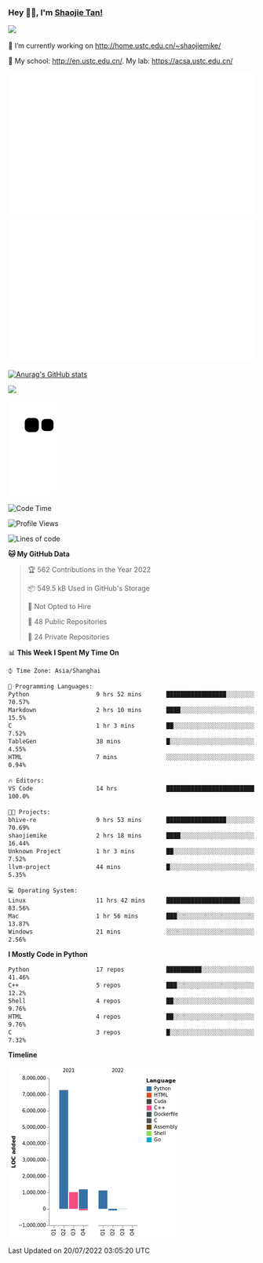 

<!--
**Kirrito-k423/Kirrito-k423** is a ✨ _special_ ✨ repository because its `README.md` (this file) appears on your GitHub profile.

Here are some ideas to get you started:

- 🔭 I’m currently working on ...
- 🌱 I’m currently learning ...
- 👯 I’m looking to collaborate on ...
- 🤔 I’m looking for help with ...
- 💬 Ask me about ...
- 📫 How to reach me: ...
- 😄 Pronouns: ...
- ⚡ Fun fact: ...
-->
### Hey 👋🏽, I'm [Shaojie Tan!](http://home.ustc.edu.cn/~shaojiemike/about)

![](https://visitor-badge.glitch.me/badge?page_id=Kirrito-k423.Kirrito-k423)

🔭 I’m currently working on http://home.ustc.edu.cn/~shaojiemike/

👯 My school: http://en.ustc.edu.cn/. My lab: https://acsa.ustc.edu.cn/

![](https://github.com/Kirrito-k423/github-stats/blob/master/generated/overview.svg)
![](https://github.com/Kirrito-k423/github-stats/blob/master/generated/languages.svg)

[![Anurag's GitHub stats](https://github-readme-stats.vercel.app/api?username=Kirrito-k423&theme=flag-india&show_icons=true&hide=stars,prs,issues,contribs)](https://github.com/anuraghazra/github-readme-stats)

![](https://github-profile-summary-cards.vercel.app/api/cards/profile-details?username=Kirrito-k423&theme=vue)

![snake gif](https://github.com/Kirrito-k423/Kirrito-k423/blob/output/github-contribution-grid-snake.svg)

<!--START_SECTION:waka-->
![Code Time](http://img.shields.io/badge/Code%20Time-0%20secs-blue)

![Profile Views](http://img.shields.io/badge/Profile%20Views-2-blue)

![Lines of code](https://img.shields.io/badge/From%20Hello%20World%20I%27ve%20Written-10%20Million%20lines%20of%20code-blue)

**🐱 My GitHub Data** 

> 🏆 562 Contributions in the Year 2022
 > 
> 📦 549.5 kB Used in GitHub's Storage 
 > 
> 🚫 Not Opted to Hire
 > 
> 📜 48 Public Repositories 
 > 
> 🔑 24 Private Repositories  
 > 
📊 **This Week I Spent My Time On** 

```text
⌚︎ Time Zone: Asia/Shanghai

💬 Programming Languages: 
Python                   9 hrs 52 mins       █████████████████░░░░░░░░   70.57% 
Markdown                 2 hrs 10 mins       ████░░░░░░░░░░░░░░░░░░░░░   15.5% 
C                        1 hr 3 mins         ██░░░░░░░░░░░░░░░░░░░░░░░   7.52% 
TableGen                 38 mins             █░░░░░░░░░░░░░░░░░░░░░░░░   4.55% 
HTML                     7 mins              ░░░░░░░░░░░░░░░░░░░░░░░░░   0.94%

🔥 Editors: 
VS Code                  14 hrs              █████████████████████████   100.0%

🐱‍💻 Projects: 
bhive-re                 9 hrs 53 mins       █████████████████░░░░░░░░   70.69% 
shaojiemike              2 hrs 18 mins       ████░░░░░░░░░░░░░░░░░░░░░   16.44% 
Unknown Project          1 hr 3 mins         ██░░░░░░░░░░░░░░░░░░░░░░░   7.52% 
llvm-project             44 mins             █░░░░░░░░░░░░░░░░░░░░░░░░   5.35%

💻 Operating System: 
Linux                    11 hrs 42 mins      █████████████████████░░░░   83.56% 
Mac                      1 hr 56 mins        ███░░░░░░░░░░░░░░░░░░░░░░   13.87% 
Windows                  21 mins             ░░░░░░░░░░░░░░░░░░░░░░░░░   2.56%

```

**I Mostly Code in Python** 

```text
Python                   17 repos            ██████████░░░░░░░░░░░░░░░   41.46% 
C++                      5 repos             ███░░░░░░░░░░░░░░░░░░░░░░   12.2% 
Shell                    4 repos             ██░░░░░░░░░░░░░░░░░░░░░░░   9.76% 
HTML                     4 repos             ██░░░░░░░░░░░░░░░░░░░░░░░   9.76% 
C                        3 repos             █░░░░░░░░░░░░░░░░░░░░░░░░   7.32%

```


**Timeline**

![Chart not found](https://raw.githubusercontent.com/Kirrito-k423/Kirrito-k423/main/charts/bar_graph.png) 


 Last Updated on 20/07/2022 03:05:20 UTC
<!--END_SECTION:waka-->

